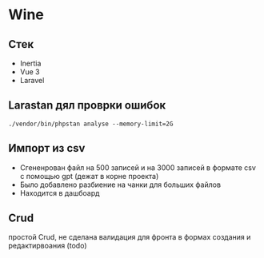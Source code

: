 # Wine
## Стек 
- Inertia
- Vue 3
- Laravel

## Larastan дял проврки ошибок

`./vendor/bin/phpstan analyse --memory-limit=2G`

## Импорт из csv

- Сгененрован файл на 500 записей и на 3000 записей в формате csv с помощью gpt (дежат в корне проекта)
- Было добавлено разбиение на чанки для больших файлов
- Находится в дашбоард

## Crud

простой Crud, не сделана валидация для фронта в формах создания и редактирвоания (todo)